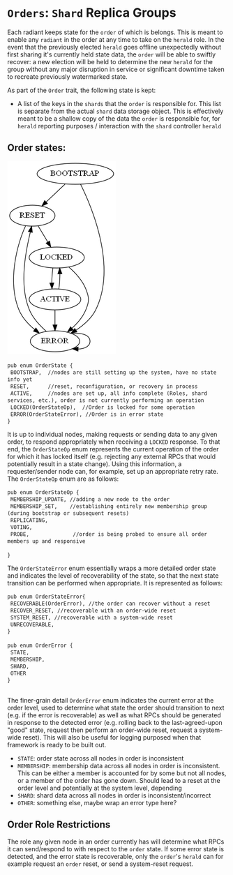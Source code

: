 
# `Orders`: `Shard` Replica Groups

Each radiant keeps state for the `order` of which is belongs. This is meant to enable any
`radiant` in the order at any time to take on the `herald` role. In the event that the previously elected
`herald` goes offline unexpectedly without first sharing it's currently held state data, the `order` will 
be able to swiftly recover: a new election will be held to determine the new `herald` for the group without
any major disruption in service or significant downtime taken to recreate previously watermarked state. 
 
 
 As part of the `Order` trait, the following state is kept:
 - A list of the keys in the `shards` that the `order` is responsible for. This list is separate from the
 actual `shard` data storage object. This is effectively meant to be a shallow copy of the data the `order`
 is responsible for, for `herald` reporting purposes / interaction with the `shard` controller `herald`
 
 
 
## Order states:

<img title = "Order State Machine" alt="Order State Machine-- see .dot file" src=docs/order_states.png>

``` 
pub enum OrderState {
 BOOTSTRAP,  //nodes are still setting up the system, have no state info yet
 RESET,      //reset, reconfiguration, or recovery in process
 ACTIVE,     //nodes are set up, all info complete (Roles, shard services, etc.), order is not currently performing an operation
 LOCKED(OrderStateOp),  //Order is locked for some operation
 ERROR(OrderStateError), //Order is in error state
}
``` 
It is up to individual nodes, making requests or sending data to any given order, to respond appropriately when 
receiving a `LOCKED` response. To that end, the `OrderStateOp` enum represents the current operation of the order
for which it has locked itself (e.g. rejecting any external RPCs that would potentially result in a state change). Using
this information, a requester/sender node can, for example, set up an appropriate retry rate. The `OrderStateOp` enum
are as follows:

``` 
pub enum OrderStateOp {
 MEMBERSHIP_UPDATE, //adding a new node to the order
 MEMBERSHIP_SET,    //establishing entirely new membership group (during bootstrap or subsequent resets)
 REPLICATING,
 VOTING,
 PROBE,              //order is being probed to ensure all order members up and responsive

}
```

The `OrderStateError` enum essentially wraps a more detailed order state and indicates the level of
recoverability of the state, so that the next state transition can be performed when appropriate.
It is represented as follows:
``` 
pub enum OrderStateError{
 RECOVERABLE(OrderError), //the order can recover without a reset
 RECOVER_RESET, //recoverable with an order-wide reset
 SYSTEM_RESET, //recoverable with a system-wide reset
 UNRECOVERABLE,
}

pub enum OrderError {
 STATE,
 MEMBERSHIP,
 SHARD,
 OTHER
}


```
The finer-grain detail `OrderError` enum indicates the current error at the order level, used to determine
what state the order should transition to next (e.g. if the error is recoverable) as well as what RPCs should
be generated in response to the detected error (e.g. rolling back to the last-agreed-upon "good" state, 
request then perform an order-wide reset, request a system-wide reset). This will also be useful for
logging purposed when that framework is ready to be built out.

- `STATE`: order state across all nodes in order is inconsistent
- `MEMBERSHIP`: membership data across all nodes in order is inconsistent. This can be
either a member is accounted for by some but not all nodes, or a member of the
order has gone down. Should lead to a reset at the order level and potentially at the
system level, depending
- `SHARD`: shard data across all nodes in order is inconsistent/incorrect
- `OTHER`: something else, maybe wrap an error type here?


## Order Role Restrictions

The role any given node in an order currently has will determine what RPCs it can send/respond to with respect
to the `order` state. If some error state is detected, and the error state is recoverable, only the `order`'s `herald`
can for example request an `order` reset, or send a system-reset request. 




